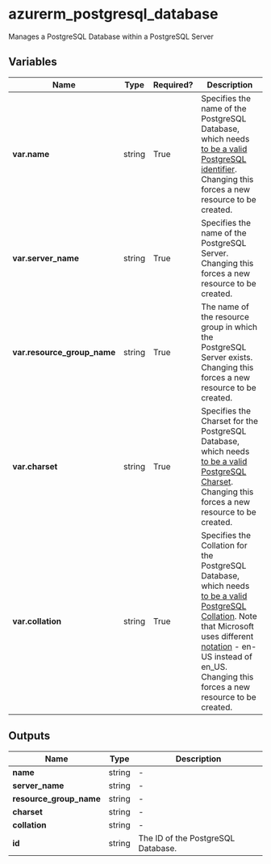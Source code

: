 # azurerm_postgresql_database

Manages a PostgreSQL Database within a PostgreSQL Server

## Variables

| Name | Type | Required? |  Description |
| ---- | ---- | --------- |  ----------- |
| **var.name** | string | True | Specifies the name of the PostgreSQL Database, which needs [to be a valid PostgreSQL identifier](https://www.postgresql.org/docs/current/static/sql-syntax-lexical.html#SQL-SYNTAX-IDENTIFIERS). Changing this forces a new resource to be created. | 
| **var.server_name** | string | True | Specifies the name of the PostgreSQL Server. Changing this forces a new resource to be created. | 
| **var.resource_group_name** | string | True | The name of the resource group in which the PostgreSQL Server exists. Changing this forces a new resource to be created. | 
| **var.charset** | string | True | Specifies the Charset for the PostgreSQL Database, which needs [to be a valid PostgreSQL Charset](https://www.postgresql.org/docs/current/static/multibyte.html). Changing this forces a new resource to be created. | 
| **var.collation** | string | True | Specifies the Collation for the PostgreSQL Database, which needs [to be a valid PostgreSQL Collation](https://www.postgresql.org/docs/current/static/collation.html). Note that Microsoft uses different [notation](https://msdn.microsoft.com/library/windows/desktop/dd373814.aspx) - en-US instead of en_US. Changing this forces a new resource to be created. | 



## Outputs

| Name | Type | Description |
| ---- | ---- | --------- | 
| **name** | string  | - | 
| **server_name** | string  | - | 
| **resource_group_name** | string  | - | 
| **charset** | string  | - | 
| **collation** | string  | - | 
| **id** | string  | The ID of the PostgreSQL Database. | 